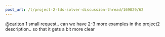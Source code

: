 ```yaml
---
post_url: /t/project-2-tds-solver-discussion-thread/169029/62
---
```

[@carlton](/u/carlton) 1 small request.. can we have 2-3 more examples in the project2 description.. so that it gets a bit more clear